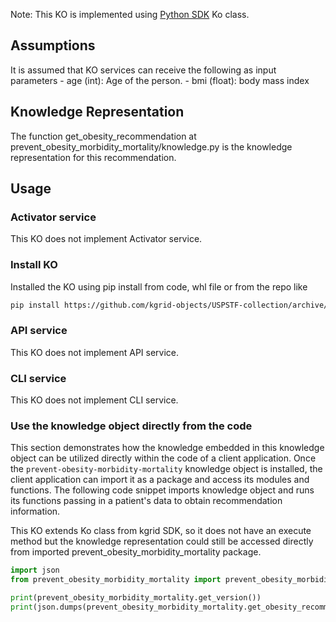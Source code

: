 Note: This KO is implemented using [Python SDK](https://github.com/kgrid/python-sdk) Ko class.

## Assumptions
It is assumed that KO services can receive the following as input parameters
    - age (int): Age of the person.
    - bmi (float): body mass index

## Knowledge Representation
The function get_obesity_recommendation at prevent_obesity_morbidity_mortality/knowledge.py is the knowledge representation for this recommendation.

## Usage
### Activator service
This KO does not implement Activator service.

### Install KO
Installed the KO using pip install from code, whl file or from the repo like
```bash
pip install https://github.com/kgrid-objects/USPSTF-collection/archive/refs/heads/testSDK.zip#subdirectory=prevent-obesity-morbidity-mortality
```
### API service
This KO does not implement API service.

### CLI service
This KO does not implement CLI service.

### Use the knowledge object directly from the code
This section demonstrates how the knowledge embedded in this knowledge object can be utilized directly within the code of a client application. Once the `prevent-obesity-morbidity-mortality` knowledge object is installed, the client application can import it as a package and access its modules and functions. The following code snippet imports knowledge object and runs its functions passing in a patient's data to obtain recommendation information. 

This KO extends Ko class from kgrid SDK, so it does not have an execute method but the knowledge representation could still be accessed directly from imported prevent_obesity_morbidity_mortality package.

```python
import json
from prevent_obesity_morbidity_mortality import prevent_obesity_morbidity_mortality

print(prevent_obesity_morbidity_mortality.get_version())
print(json.dumps(prevent_obesity_morbidity_mortality.get_obesity_recommendation(age=20,bmi=30), indent=4))
```